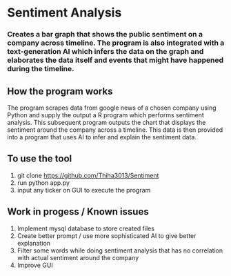 # Sentiment Analysis

### Creates a bar graph that shows the public sentiment on a company across timeline. The program is also integrated with a text-generation AI which infers the data on the graph and elaborates the data itself and events that might have happened during the timeline.

## How the program works 

The program scrapes data from google news of a chosen company using Python and supply the output a R program which performs sentiment analysis. This subsequent program outputs the chart that displays the sentiment around the company across a timeline. This data is then provided into a program that uses AI to infer and explain the sentiment data.

## To use the tool

1. git clone https://github.com/Thiha3013/Sentiment
2. run python app.py 
3. input any ticker on GUI to execute the program

## Work in progess / Known issues

1. Implement mysql database to store created files
2. Create better prompt / use more sophisticated AI to give better explanation
3. Filter some words while doing sentiment analysis that has no correlation with actual sentiment around the company
4. Improve GUI

